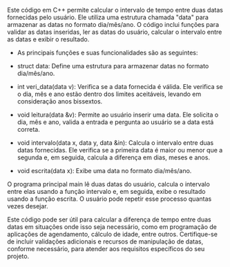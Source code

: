 Este código em C++ permite calcular o intervalo de tempo entre duas datas fornecidas pelo usuário. Ele utiliza uma estrutura chamada "data" para armazenar as datas no formato dia/mês/ano. O código inclui funções para validar as datas inseridas, ler as datas do usuário, calcular o intervalo entre as datas e exibir o resultado.

- As principais funções e suas funcionalidades são as seguintes:

- struct data: Define uma estrutura para armazenar datas no formato dia/mês/ano.

- int veri_data(data v): Verifica se a data fornecida é válida. Ele verifica se o dia, mês e ano estão dentro dos limites aceitáveis, levando em consideração anos bissextos.

- void leitura(data &v): Permite ao usuário inserir uma data. Ele solicita o dia, mês e ano, valida a entrada e pergunta ao usuário se a data está correta.

- void intervalo(data x, data y, data &in): Calcula o intervalo entre duas datas fornecidas. Ele verifica se a primeira data é maior ou menor que a segunda e, em seguida, calcula a diferença em dias, meses e anos.

- void escrita(data x): Exibe uma data no formato dia/mês/ano.

O programa principal main lê duas datas do usuário, calcula o intervalo entre elas usando a função intervalo e, em seguida, exibe o resultado usando a função escrita. O usuário pode repetir esse processo quantas vezes desejar.

Este código pode ser útil para calcular a diferença de tempo entre duas datas em situações onde isso seja necessário, como em programação de aplicações de agendamento, cálculo de idade, entre outros. Certifique-se de incluir validações adicionais e recursos de manipulação de datas, conforme necessário, para atender aos requisitos específicos do seu projeto.